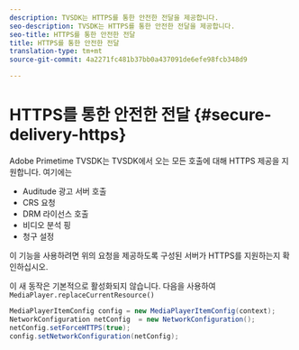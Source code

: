```yaml
---
description: TVSDK는 HTTPS를 통한 안전한 전달을 제공합니다.
seo-description: TVSDK는 HTTPS를 통한 안전한 전달을 제공합니다.
seo-title: HTTPS를 통한 안전한 전달
title: HTTPS를 통한 안전한 전달
translation-type: tm+mt
source-git-commit: 4a2271fc481b37bb0a437091de6efe98fcb348d9

---
```



# HTTPS를 통한 안전한 전달 {#secure-delivery-https}

Adobe Primetime TVSDK는 TVSDK에서 오는 모든 호출에 대해 HTTPS 제공을 지원합니다. 여기에는

* Auditude 광고 서버 호출
* CRS 요청
* DRM 라이선스 호출
* 비디오 분석 핑
* 청구 설정

이 기능을 사용하려면 위의 요청을 제공하도록 구성된 서버가 HTTPS를 지원하는지 확인하십시오.

이 새 동작은 기본적으로 활성화되지 않습니다. 다음을 사용하여 `MediaPlayer.replaceCurrentResource()`

```java
MediaPlayerItemConfig config = new MediaPlayerItemConfig(context);
NetworkConfiguration netConfig  = new NetworkConfiguration();
netConfig.setForceHTTPS(true);
config.setNetworkConfiguration(netConfig);
```
